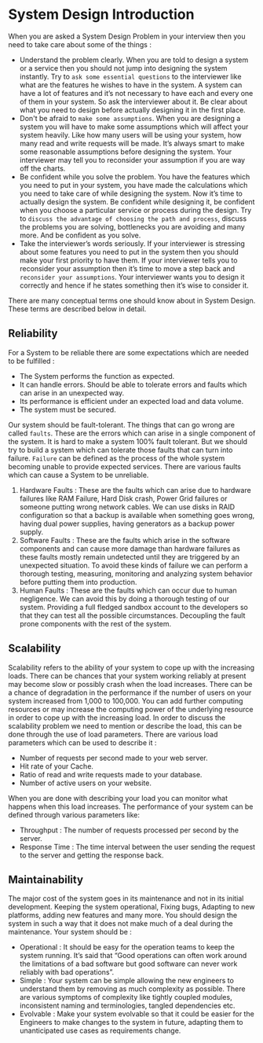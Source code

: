# System Design Introduction



When you are asked a System Design Problem in your interview then you need to take care about some of the things :

- Understand the problem clearly. When you are told to design a system or a service then you should not jump into designing the system instantly. Try to `ask some essential questions` to the interviewer like what are the features he wishes to have in the system. A system can have a lot of features and it’s not necessary to have each and every one of them in your system. So ask the interviewer about it. Be clear about what you need to design before actually designing it in the first place.
- Don't be afraid to `make some assumptions`. When you are designing a system you will have to make some assumptions which will affect your system heavily. Like how many users will be using your system, how many read and write requests will be made. It’s always smart to make some reasonable assumptions before designing the system. Your interviewer may tell you to reconsider your assumption if you are way off the charts.
- Be confident while you solve the problem. You have the features which you need to put in your system, you have made the calculations which you need to take care of while designing the system. Now it’s time to actually design the system. Be confident while designing it, be confident when you choose a particular service or process during the design. Try to `discuss the advantage of choosing the path and process`, discuss the problems you are solving, bottlenecks you are avoiding and many more. And be confident as you solve.
- Take the interviewer’s words seriously. If your interviewer is stressing about some features you need to put in the system then you should make your first priority to have them. If your interviewer tells you to reconsider your assumption then it’s time to move a step back and `reconsider your assumptions`. Your interviewer wants you to design it correctly and hence if he states something then it’s wise to consider it.

There are many conceptual terms one should know about in System Design. These terms are described below in detail.



## Reliability

For a System to be reliable there are some expectations which are needed to be fulfilled :

- The System performs the function as expected.
- It can handle errors. Should be able to tolerate errors and faults which can arise in an unexpected way.
- Its performance is efficient under an expected load and data volume.
- The system must be secured.

Our system should be fault-tolerant. The things that can go wrong are called `faults`. These are the errors which can arise in a single component of the system. It is hard to make a system 100% fault tolerant. But we should try to build a system which can tolerate those faults that can turn into failure. `Failure` can be defined as the process of the whole system becoming unable to provide expected services.
There are various faults which can cause a System to be unreliable.

1. Hardware Faults : These are the faults which can arise due to hardware failures like RAM Failure, Hard Disk crash, Power Grid failures or someone putting wrong network cables. We can use disks in RAID configuration so that a backup is available when something goes wrong, having dual power supplies, having generators as a backup power supply.
2. Software Faults : These are the faults which arise in the software components and can cause more damage than hardware failures as these faults mostly remain undetected until they are triggered by an unexpected situation. To avoid these kinds of failure we can perform a thorough testing, measuring, monitoring and analyzing system behavior before putting them into production.
3. Human Faults : These are the faults which can occur due to human negligence. We can avoid this by doing a thorough testing of our system. Providing a full fledged sandbox account to the developers so that they can test all the possible circumstances. Decoupling the fault prone components with the rest of the system.



## Scalability

Scalability refers to the ability of your system to cope up with the increasing loads. There can be chances that your system working reliably at present may become slow or possibly crash when the load increases. There can be a chance of degradation in the performance if the number of users on your system increased from 1,000 to 100,000. You can add further computing resources or may increase the computing power of the underlying resource in order to cope up with the increasing load.
In order to discuss the scalability problem we need to mention or describe the load, this can be done through the use of load parameters. There are various load parameters which can be used to describe it :

- Number of requests per second made to your web server.
- Hit rate of your Cache.
- Ratio of read and write requests made to your database.
- Number of active users on your website.


When you are done with describing your load you can monitor what happens when this load increases. The performance of your system can be defined through various parameters like:

- Throughput : The number of requests processed per second by the server.
- Response Time : The time interval between the user sending the request to the server and getting the response back.



## Maintainability

The major cost of the system goes in its maintenance and not in its initial development. Keeping the system operational, Fixing bugs, Adapting to new platforms, adding new features and many more. You should design the system in such a way that it does not make much of a deal during the maintenance. Your system should be :

- Operational : It should be easy for the operation teams to keep the system running. It’s said that “Good operations can often work around the limitations of a bad software but good software can never work reliably with bad operations”.
- Simple : Your system can be simple allowing the new engineers to understand them by removing as much complexity as possible. There are various symptoms of complexity like tightly coupled modules, inconsistent naming and terminologies, tangled dependencies etc.
- Evolvable : Make your system evolvable so that it could be easier for the Engineers to make changes to the system in future, adapting them to unanticipated use cases as requirements change.